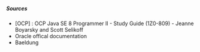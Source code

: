 

##### Sources

* \[OCP\] : OCP Java SE 8 Programmer II - Study Guide (1Z0-809) - Jeanne Boyarsky and Scott Selikoff
* Oracle offical documentation
* Baeldung